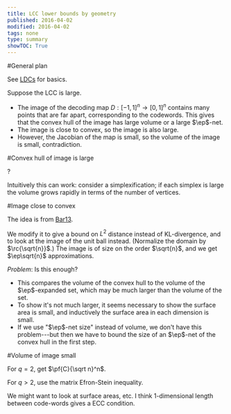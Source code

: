```yaml
---
title: LCC lower bounds by geometry
published: 2016-04-02
modified: 2016-04-02
tags: none
type: summary
showTOC: True
---
```


#General plan

See [LDCs](ldc.html) for basics.

Suppose the LCC is large.

* The image of the decoding map $D:[-1,1]^n\to [0,1]^n$ contains many points that are far apart, corresponding to the codewords. This gives that the convex hull of the image has large volume or a large $\ep$-net.
* The image is close to convex, so the image is also large. 
* However, the Jacobian of the map is small, so the volume of the image is small, contradiction.

#Convex hull of image is large

?

Intuitively this can work: consider a simplexification; if each simplex is large the volume grows rapidly in terms of the number of vertices.

#Image close to convex

The idea is from [Bar13](Bar13.html).

We modify it to give a bound on $L^2$ distance instead of KL-divergence, and to look at the image of the unit ball instead. (Normalize the domain by $\rc{\sqrt{n}}$.) The image is of size on the order $\sqrt{n}$, and we get $\ep\sqrt{n}$ approximations.

*Problem*: Is this enough?

* This compares the volume of the convex hull to the volume of the $\ep$-expanded set, which may be much larger than the volume of the set.
* To show it's not much larger, it seems necessary to show the surface area is small, and inductively the surface area in each dimension is small.
* If we use "$\ep$-net size" instead of volume, we don't have this problem---but then we have to bound the size of an $\ep$-net of the convex hull in the first step.

#Volume of image small

For $q=2$, get $\pf{C}{\sqrt n}^n$.

For $q>2$, use the matrix Efron-Stein inequality.

We might want to look at surface areas, etc. I think 1-dimensional length between code-words gives a ECC condition.
